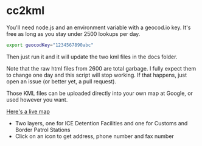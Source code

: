 # cc2kml

You'll need node.js and an environment variable with a geocod.io key. It's free as long as you stay under 2500 lookups per day.

````bash
export geocodKey="1234567890abc"
````

Then just run it and it will update the two kml files in the docs folder.

Note that the raw html files from 2600 are total garbage. I fully expect them to change one day and this script will stop working. If that happens, just open an issue (or better yet, a pull request).

Those KML files can be uploaded directly into your own map at Google, or used however you want.

[Here's a live map](https://t.co/hDRTbMlcWd)
* Two layers, one for ICE Detention Facilities and one for Customs and Border Patrol Stations
* Click on an icon to get address, phone number and fax number
